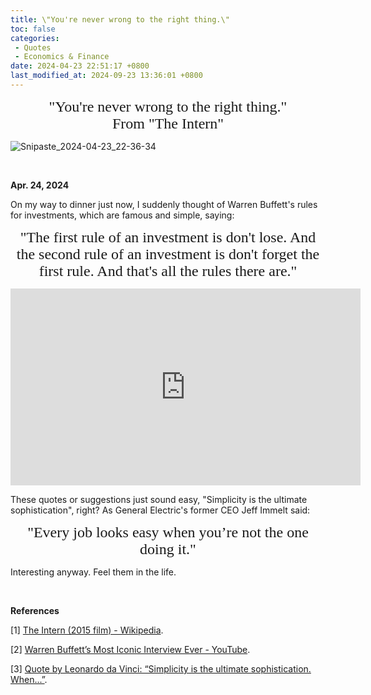 ```yaml
---
title: \"You're never wrong to the right thing.\"
toc: false
categories:
 - Quotes
 - Economics & Finance
date: 2024-04-23 22:51:17 +0800
last_modified_at: 2024-09-23 13:36:01 +0800
---
```


<p style="text-align:center;"><font face="Comic Sans MS" size=5>"You're never wrong to the right thing."<br>From "The Intern"</font></p>

![Snipaste_2024-04-23_22-36-34](https://raw.githubusercontent.com/HelloWorld-1017/blog-images/main/imgs/202404232248871.png)

<br>

**Apr. 24, 2024**

On my way to dinner just now, I suddenly thought of Warren Buffett's rules for investments, which are famous and simple, saying:

<p style="text-align:center;"><font face="Comic Sans MS" size=5>"The first rule of an investment is don't lose. And the second rule of an investment is don't forget the first rule. And that's all the rules there are."</font></p>

<iframe width="560" height="315" src="https://www.youtube.com/embed/8OcegOGAGIs?si=16UDu5nwHOme9fQK&amp;start=59" title="YouTube video player" frameborder="0" allow="accelerometer; autoplay; clipboard-write; encrypted-media; gyroscope; picture-in-picture; web-share" referrerpolicy="strict-origin-when-cross-origin" allowfullscreen></iframe>

<br>

These quotes or suggestions just sound easy, "Simplicity is the ultimate sophistication", right? As General Electric's former CEO Jeff Immelt said:

<p style="text-align:center;"><font face="Comic Sans MS" size=5>"Every job looks easy when you’re not the one doing it."</font></p>

Interesting anyway. Feel them in the life. 

<br>

**References**

[1] [The Intern (2015 film) - Wikipedia](https://en.wikipedia.org/wiki/The_Intern_(2015_film)).

[2] [Warren Buffett’s Most Iconic Interview Ever - YouTube](https://www.youtube.com/watch?v=8OcegOGAGIs).

[3] [Quote by Leonardo da Vinci: “Simplicity is the ultimate sophistication. When...”](https://www.goodreads.com/quotes/9010638-simplicity-is-the-ultimate-sophistication-when-once-you-have-tasted).



